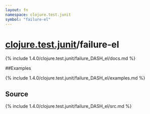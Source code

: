 ```yaml
---
layout: fn
namespace: clojure.test.junit
symbol: "failure-el"
---
```


# [clojure.test.junit](../)/failure-el

{% include 1.4.0/clojure.test.junit/failure_DASH_el/docs.md %}

##Examples

{% include 1.4.0/clojure.test.junit/failure_DASH_el/examples.md %}
## Source
{% include 1.4.0/clojure.test.junit/failure_DASH_el/src.md %}

